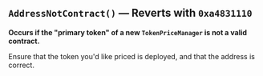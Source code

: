 ## `AddressNotContract()` — Reverts with `0xa4831110`
**Occurs if the "primary token" of a new `TokenPriceManager` is not a valid contract.**

Ensure that the token you'd like priced is deployed, and that the address is correct.